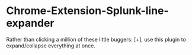 # Chrome-Extension-Splunk-line-expander
Rather than clicking a million of these little buggers: [+], use this plugin to expand/collapse everything at once.
